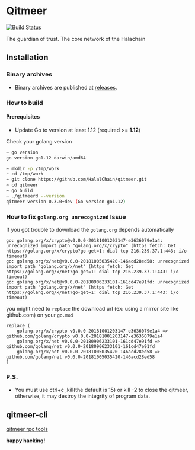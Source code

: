 # Qitmeer

[![Build Status](https://travis-ci.com/HalalChain/qitmeer.svg?token=DzCFNC6nhEqPc89sq1nd&branch=master)](https://travis-ci.com/HalalChain/qitmeer)


The guardian of trust. The core network of the Halachain


## Installation
### Binary archives
* Binary archives are published at [releases](https://github.com/HalalChain/qitmeer/releases "releases").


### How to build
####  Prerequisites

- Update Go to version at least 1.12 (required >= **1.12**)

Check your golang version

```bash
~ go version
go version go1.12 darwin/amd64
```
```bash
~ mkdir -p /tmp/work
~ cd /tmp/work
~ git clone https://github.com/HalalChain/qitmeer.git
~ cd qitmeer
~ go build
~ ./qitmeerd --version
qitmeer version 0.3.0+dev (Go version go1.12)
```

### How to fix `golang.org unrecognized` Issue

If you got trouble to download the `golang.org` depends automatically

```
go: golang.org/x/crypto@v0.0.0-20181001203147-e3636079e1a4: unrecognized import path "golang.org/x/crypto" (https fetch: Get https://golang.org/x/crypto?go-get=1: dial tcp 216.239.37.1:443: i/o timeout)
go: golang.org/x/net@v0.0.0-20181005035420-146acd28ed58: unrecognized import path "golang.org/x/net" (https fetch: Get https://golang.org/x/net?go-get=1: dial tcp 216.239.37.1:443: i/o timeout)
go: golang.org/x/net@v0.0.0-20180906233101-161cd47e91fd: unrecognized import path "golang.org/x/net" (https fetch: Get https://golang.org/x/net?go-get=1: dial tcp 216.239.37.1:443: i/o timeout)
```

you might need to `replace` the download url (ex: using a mirror site like github.com) on your `go.mod`

```
replace (
	golang.org/x/crypto v0.0.0-20181001203147-e3636079e1a4 => github.com/golang/crypto v0.0.0-20181001203147-e3636079e1a4
	golang.org/x/net v0.0.0-20180906233101-161cd47e91fd => github.com/golang/net v0.0.0-20180906233101-161cd47e91fd
	golang.org/x/net v0.0.0-20181005035420-146acd28ed58 => github.com/golang/net v0.0.0-20181005035420-146acd28ed58
)
```

### P.S.
* You must use ctrl+c ,kill(the default is 15) or kill -2 to close the qitmeer, otherwise, it may destroy the integrity of program data.

## qitmeer-cli

[qitmeer rpc tools](https://github.com/HalalChain/qitmeer-cli)

**happy hacking!**
